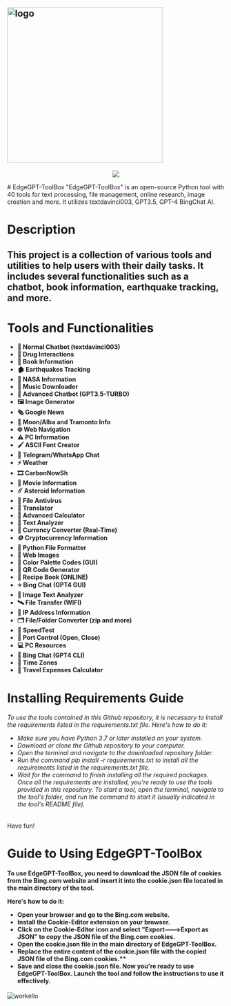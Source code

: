 <h2 align="left"><img src="https://i.imgur.com/rDty7xz.png" alt="logo" height="360px"></h2>
<p align="center">
<a href="./LICENSE.md"><img src="https://img.shields.io/badge/license-MIT-blue.svg"></a>
  </p>
# EdgeGPT-ToolBox
"EdgeGPT-ToolBox" is an open-source Python tool with 40 tools for text processing, file management, online research, image creation and more. It utilizes textdavinci003, GPT3.5, GPT-4 BingChat AI.
<h1>Description</h1>
<h2>This project is a collection of various tools and utilities to help users with their daily tasks. It includes several functionalities such as a chatbot, book information, earthquake tracking, and more.</h2>
<h1>Tools and Functionalities</h1>

* **💬 Normal Chatbot (textdavinci003)**
* **💊 Drug Interactions**
* **📓 Book Information**
* **🏚️ Earthquakes Tracking**
* **🔭 NASA Information**
* **🎻 Music Downloader**
* **🤖 Advanced Chatbot (GPT3.5-TURBO)**
* **🖼️ Image Generator**
* **🗞️ Google News**
* **🌙 Moon/Alba and Tramonto Info**
* **🌐 Web Navigation**
* **⚠️ PC Information**
* **🖌️ ASCII Font Creator**
* **💌 Telegram/WhatsApp Chat**
* **⚡️ Weather**
* **🎞️ CarbonNowSh**
* **🍿 Movie Information**
* **☄️ Asteroid Information**
* **🦠 File Antivirus**
* **👅 Translator**
* **🧮 Advanced Calculator**
* **📕 Text Analyzer**
* **💱 Currency Converter (Real-Time)**
* **🪙 Cryptocurrency Information**
* **📂 Python File Formatter**
* **💭 Web Images**
* **🌈 Color Palette Codes (GUI)**
* **🔗 QR Code Generator**
* **🍖 Recipe Book (ONLINE)**
* **⭐️ Bing Chat (GPT4 GUI)**
* **🔏 Image Text Analyzer**
* **🛰️ File Transfer (WIFI)**
* **📱 IP Address Information**
* **🗂️ File/Folder Converter (zip and more)**
* **🎈 SpeedTest**
* **🚪 Port Control (Open, Close)**
* **💻 PC Resources**
* **💬 Bing Chat (GPT4 CLI)**
* **🥱 Time Zones**
* **🚙 Travel Expenses Calculator**
<h1>Installing Requirements Guide</h1>
<h6>To use the tools contained in this Github repository, it is necessary to install the requirements listed in the requirements.txt file. Here's how to do it:

* Make sure you have Python 3.7 or later installed on your system.
* Download or clone the Github repository to your computer.
* Open the terminal and navigate to the downloaded repository folder.
* Run the command pip install -r requirements.txt to install all the requirements listed in the requirements.txt file.
* Wait for the command to finish installing all the required packages.
Once all the requirements are installed, you're ready to use the tools provided in this repository. To start a tool, open the terminal, navigate to the tool's folder, and run the command to start it (usually indicated in the tool's README file).
  </h6>

Have fun!
<h1>Guide to Using EdgeGPT-ToolBox</h1>
<h4>To use EdgeGPT-ToolBox, you need to download the JSON file of cookies from the Bing.com website and insert it into the cookie.json file located in the main directory of the tool.

Here's how to do it:

* Open your browser and go to the Bing.com website.
* Install the Cookie-Editor extension on your browser.
* Click on the Cookie-Editor icon and select "Export--->Export as JSON" to copy the JSON file of the Bing.com cookies.
* Open the cookie.json file in the main directory of EdgeGPT-ToolBox.
* Replace the entire content of the cookie.json file with the copied JSON file of the Bing.com cookies.**
* Save and close the cookie.json file.
Now you're ready to use EdgeGPT-ToolBox. Launch the tool and follow the instructions to use it effectively.
  </h4>






![workello](https://user-images.githubusercontent.com/100368940/233141567-94a5b58e-b8e2-4019-a6c7-07ec4d9a157b.gif)

